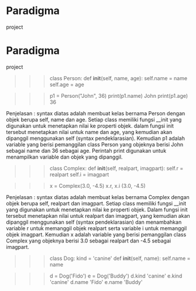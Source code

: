 # Paradigma
project
# Paradigma
project
>>> class Person: 
	def __init__(self, name, age): 
		self.name = name
		self.age = age

		
>>> p1 = Person("John", 36)
>>> print(p1.name)
John
>>> print(p1.age)
36
>>> 
Penjelasan : syntax diatas adalah membuat kelas bernama Person dengan objek berupa self, name dan age.
Setiap class memiliki fungsi __init yang digunakan untuk menetapkan nilai ke properti objek. 
dalam fungsi init tersebut menetapkan nilai untuk name dan age, yang kemudian akan dipanggil menggunakan self (syntax pendeklarasian).
Kemudian p1 adalah variable yang berisi pemanggilan class Person yang objeknya berisi John sebagai name dan 36 sebagai age.
Perintah print digunakan untuk menampilkan variable dan objek yang dipanggil.

>>> class Complex:
	def __init__(self, realpart, imagpart):
		self.r = realpart
		self.i = imagpart

		
>>> x = Complex(3.0, -4.5)
>>> x.r, x.i
(3.0, -4.5)

Penjelasan : syntax diatas adalah membuat kelas bernama Complex dengan objek berupa self, realpart dan imagpart.
Setiap class memiliki fungsi __init yang digunakan untuk menetapkan nilai ke properti objek.
Dalam fungsi init tersebut menetapkan nilai untuk realpart dan imagpart, yang kemudian akan dipanggil menggunakan self (syntax pendeklarasian)
dan menambahkan variable r untuk memanggil objek realpart serta variable i untuk memanggil objek imagpart. 
Kemudian x adalah variable yang berisi pemanggilan class Complex yang objeknya berisi 3.0 sebagai realpart dan -4.5 sebagai imagpart. 

>>> class Dog:
	kind = 'canine'
	def __init__(self, name):
		self.name = name

		
>>> d = Dog('Fido')
>>> e = Dog('Buddy')
>>> d.kind
'canine'
>>> e.kind
'canine'
>>> d.name
'Fido'
>>> e.name
'Buddy'


